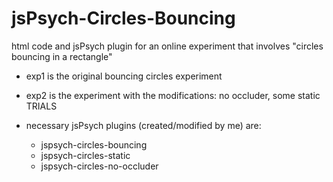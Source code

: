 # jsPsych-Circles-Bouncing
html code and jsPsych plugin for an online experiment that involves "circles bouncing in a rectangle"

- exp1 is the original bouncing circles experiment
- exp2 is the experiment with the modifications: no occluder, some static TRIALS

- necessary jsPsych plugins (created/modified by me) are:
  - jspsych-circles-bouncing
  - jspsych-circles-static
  - jspsych-circles-no-occluder
